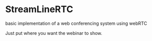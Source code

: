 # StreamLineRTC
basic implementation of a web conferencing system using webRTC

Just put <?php include 'webinar.php'; ?> where you want the
webinar to show.

